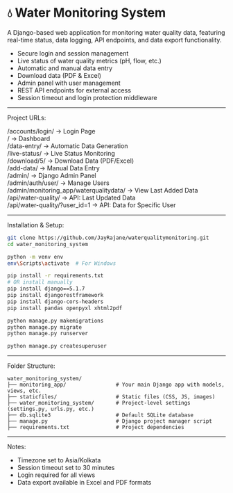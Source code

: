 # 💧 Water Monitoring System

A Django-based web application for monitoring water quality data, featuring real-time status, data logging, API endpoints, and data export functionality.

- Secure login and session management  
- Live status of water quality metrics (pH, flow, etc.)  
- Automatic and manual data entry  
- Download data (PDF & Excel)  
- Admin panel with user management  
- REST API endpoints for external access  
- Session timeout and login protection middleware  

---

Project URLs:

/accounts/login/ → Login Page  
/ → Dashboard  
/data-entry/ → Automatic Data Generation  
/live-status/ → Live Status Monitoring  
/download/5/ → Download Data (PDF/Excel)  
/add-data/ → Manual Data Entry  
/admin/ → Django Admin Panel  
/admin/auth/user/ → Manage Users  
/admin/monitoring_app/waterqualitydata/ → View Last Added Data  
/api/water-quality/ → API: Last Updated Data  
/api/water-quality/?user_id=1 → API: Data for Specific User  

---

Installation & Setup:

```bash
git clone https://github.com/JayRajane/waterqualitymonitoring.git
cd water_monitoring_system

python -m venv env
env\Scripts\activate  # For Windows

pip install -r requirements.txt
# OR install manually
pip install django==5.1.7
pip install djangorestframework
pip install django-cors-headers
pip install pandas openpyxl xhtml2pdf

python manage.py makemigrations
python manage.py migrate
python manage.py runserver

python manage.py createsuperuser
```

---

Folder Structure:

```
water_monitoring_system/
├── monitoring_app/                # Your main Django app with models, views, etc.
├── staticfiles/                   # Static files (CSS, JS, images)
├── water_monitoring_system/       # Project-level settings (settings.py, urls.py, etc.)
├── db.sqlite3                     # Default SQLite database
├── manage.py                      # Django project manager script
├── requirements.txt               # Project dependencies

```

---

Notes:

- Timezone set to Asia/Kolkata  
- Session timeout set to 30 minutes  
- Login required for all views  
- Data export available in Excel and PDF formats  
